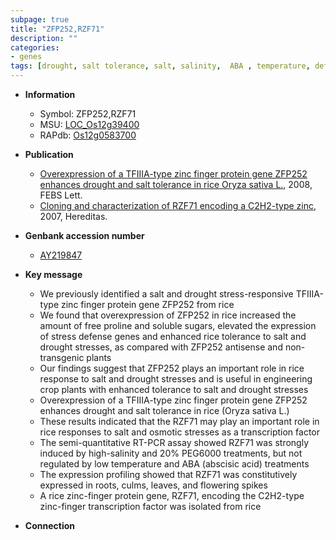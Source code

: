 ```yaml
---
subpage: true
title: "ZFP252,RZF71"
description: ""
categories:
- genes
tags: [drought, salt tolerance, salt, salinity,  ABA , temperature, defense, root, culm, transcription factor, flower]
---
```


* **Information**  
    + Symbol: ZFP252,RZF71  
    + MSU: [LOC_Os12g39400](http://rice.plantbiology.msu.edu/cgi-bin/ORF_infopage.cgi?orf=LOC_Os12g39400)  
    + RAPdb: [Os12g0583700](http://rapdb.dna.affrc.go.jp/viewer/gbrowse_details/irgsp1?name=Os12g0583700)  

* **Publication**  
    + [Overexpression of a TFIIIA-type zinc finger protein gene ZFP252 enhances drought and salt tolerance in rice Oryza sativa L.](http://www.ncbi.nlm.nih.gov/pubmed?term=Overexpression+of+a+TFIIIA-type+zinc+finger+protein+gene+ZFP252+enhances+drought+and+salt+tolerance+in+rice+Oryza+sativa+L.%5BTitle%5D), 2008, FEBS Lett.
    + [Cloning and characterization of RZF71 encoding a C2H2-type zinc](http://www.ncbi.nlm.nih.gov/pubmed?term=Cloning+and+characterization+of+RZF71+encoding+a+C2H2-type+zinc%5BTitle%5D), 2007, Hereditas.

* **Genbank accession number**  
    + [AY219847](http://www.ncbi.nlm.nih.gov/nuccore/AY219847)

* **Key message**  
    + We previously identified a salt and drought stress-responsive TFIIIA-type zinc finger protein gene ZFP252 from rice
    + We found that overexpression of ZFP252 in rice increased the amount of free proline and soluble sugars, elevated the expression of stress defense genes and enhanced rice tolerance to salt and drought stresses, as compared with ZFP252 antisense and non-transgenic plants
    + Our findings suggest that ZFP252 plays an important role in rice response to salt and drought stresses and is useful in engineering crop plants with enhanced tolerance to salt and drought stresses
    + Overexpression of a TFIIIA-type zinc finger protein gene ZFP252 enhances drought and salt tolerance in rice (Oryza sativa L.)
    + These results indicated that the RZF71 may play an important role in rice responses to salt and osmotic stresses as a transcription factor
    + The semi-quantitative RT-PCR assay showed RZF71 was strongly induced by high-salinity and 20% PEG6000 treatments, but not regulated by low temperature and ABA (abscisic acid) treatments
    + The expression profiling showed that RZF71 was constitutively expressed in roots, culms, leaves, and flowering spikes
    + A rice zinc-finger protein gene, RZF71, encoding the C2H2-type zinc-finger transcription factor was isolated from rice

* **Connection**  




